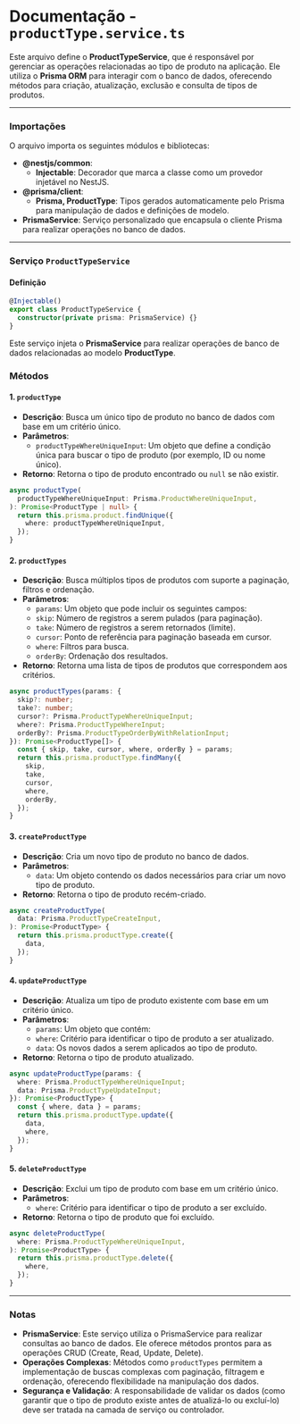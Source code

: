 # Documentação - `productType.service.ts`
Este arquivo define o **ProductTypeService**, que é responsável por gerenciar as operações relacionadas ao tipo de produto na aplicação. Ele utiliza o **Prisma ORM** para interagir com o banco de dados, oferecendo métodos para criação, atualização, exclusão e consulta de tipos de produtos.

---

### Importações
O arquivo importa os seguintes módulos e bibliotecas:

* **@nestjs/common**:
  * **Injectable**: Decorador que marca a classe como um provedor injetável no NestJS.
* **@prisma/client**:
  * **Prisma, ProductType**: Tipos gerados automaticamente pelo Prisma para manipulação de dados e definições de modelo.
* **PrismaService**: Serviço personalizado que encapsula o cliente Prisma para realizar operações no banco de dados.

---

### Serviço `ProductTypeService`
#### Definição
```typescript
@Injectable()
export class ProductTypeService {
  constructor(private prisma: PrismaService) {}
}
```
Este serviço injeta o **PrismaService** para realizar operações de banco de dados relacionadas ao modelo **ProductType**.

### Métodos
#### 1. `productType`
* **Descrição**: Busca um único tipo de produto no banco de dados com base em um critério único.
* **Parâmetros**:
  * `productTypeWhereUniqueInput`: Um objeto que define a condição única para buscar o tipo de produto (por exemplo, ID ou nome único).
* **Retorno**: Retorna o tipo de produto encontrado ou `null` se não existir.
```typescript
async productType(
  productTypeWhereUniqueInput: Prisma.ProductWhereUniqueInput,
): Promise<ProductType | null> {
  return this.prisma.product.findUnique({
    where: productTypeWhereUniqueInput,
  });
}
```

#### 2. `productTypes`
* **Descrição**: Busca múltiplos tipos de produtos com suporte a paginação, filtros e ordenação.
* **Parâmetros**:
  * `params`: Um objeto que pode incluir os seguintes campos:
  * `skip`: Número de registros a serem pulados (para paginação).
  * `take`: Número de registros a serem retornados (limite).
  * `cursor`: Ponto de referência para paginação baseada em cursor.
  * `where`: Filtros para busca.
  * `orderBy`: Ordenação dos resultados.
* **Retorno**: Retorna uma lista de tipos de produtos que correspondem aos critérios.
```typescript
async productTypes(params: {
  skip?: number;
  take?: number;
  cursor?: Prisma.ProductTypeWhereUniqueInput;
  where?: Prisma.ProductTypeWhereInput;
  orderBy?: Prisma.ProductTypeOrderByWithRelationInput;
}): Promise<ProductType[]> {
  const { skip, take, cursor, where, orderBy } = params;
  return this.prisma.productType.findMany({
    skip,
    take,
    cursor,
    where,
    orderBy,
  });
}
```

#### 3. `createProductType`
* **Descrição**: Cria um novo tipo de produto no banco de dados.
* **Parâmetros**:
  * `data`: Um objeto contendo os dados necessários para criar um novo tipo de produto.
* **Retorno**: Retorna o tipo de produto recém-criado.
```typescript
async createProductType(
  data: Prisma.ProductTypeCreateInput,
): Promise<ProductType> {
  return this.prisma.productType.create({
    data,
  });
}
```

#### 4. `updateProductType`
* **Descrição**: Atualiza um tipo de produto existente com base em um critério único.
* **Parâmetros**:
  * `params`: Um objeto que contém:
  * `where`: Critério para identificar o tipo de produto a ser atualizado.
  * `data`: Os novos dados a serem aplicados ao tipo de produto.
* **Retorno**: Retorna o tipo de produto atualizado.
```typescript
async updateProductType(params: {
  where: Prisma.ProductTypeWhereUniqueInput;
  data: Prisma.ProductTypeUpdateInput;
}): Promise<ProductType> {
  const { where, data } = params;
  return this.prisma.productType.update({
    data,
    where,
  });
}
```

#### 5. `deleteProductType`
* **Descrição**: Exclui um tipo de produto com base em um critério único.
* **Parâmetros**:
  * `where`: Critério para identificar o tipo de produto a ser excluído.
* **Retorno**: Retorna o tipo de produto que foi excluído.
```typescript
async deleteProductType(
  where: Prisma.ProductTypeWhereUniqueInput,
): Promise<ProductType> {
  return this.prisma.productType.delete({
    where,
  });
}
```

---

### Notas
* **PrismaService**: Este serviço utiliza o PrismaService para realizar consultas ao banco de dados. Ele oferece métodos prontos para as operações CRUD (Create, Read, Update, Delete).
* **Operações Complexas**: Métodos como `productTypes` permitem a implementação de buscas complexas com paginação, filtragem e ordenação, oferecendo flexibilidade na manipulação dos dados.
* **Segurança e Validação**: A responsabilidade de validar os dados (como garantir que o tipo de produto existe antes de atualizá-lo ou excluí-lo) deve ser tratada na camada de serviço ou controlador.
